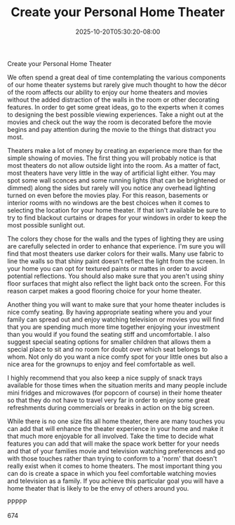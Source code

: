 ﻿---
title: "Create your Personal Home Theater"
date: 2025-10-20T05:30:20-08:00
description: "Home Theater Systems TXT Tips for Web Success"
featured_image: "/images/Home Theater Systems TXT.jpg"
tags: ["Home Theater Systems TXT"]
---

Create your Personal Home Theater

We often spend a great deal of time contemplating the various components of our home theater systems but rarely give much thought to how the décor of the room affects our ability to enjoy our home theaters and movies without the added distraction of the walls in the room or other decorating features. In order to get some great ideas, go to the experts when it comes to designing the best possible viewing experiences. Take a night out at the movies and check out the way the room is decorated before the movie begins and pay attention during the movie to the things that distract you most.

Theaters make a lot of money by creating an experience more than for the simple showing of movies. The first thing you will probably notice is that most theaters do not allow outside light into the room. As a matter of fact, most theaters have very little in the way of artificial light either. You may spot some wall sconces and some running lights (that can be brightened or dimmed) along the sides but rarely will you notice any overhead lighting turned on even before the movies play. For this reason, basements or interior rooms with no windows are the best choices when it comes to selecting the location for your home theater. If that isn't available be sure to try to find blackout curtains or drapes for your windows in order to keep the most possible sunlight out.

The colors they chose for the walls and the types of lighting they are using are carefully selected in order to enhance that experience. I'm sure you will find that most theaters use darker colors for their walls. Many use fabric to line the walls so that shiny paint doesn't reflect the light from the screen. In your home you can opt for textured paints or mattes in order to avoid potential reflections. You should also make sure that you aren't using shiny floor surfaces that might also reflect the light back onto the screen. For this reason carpet makes a good flooring choice for your home theater.

Another thing you will want to make sure that your home theater includes is nice comfy seating. By having appropriate seating where you and your family can spread out and enjoy watching television or movies you will find that you are spending much more time together enjoying your investment than you would if you found the seating stiff and uncomfortable. I also suggest special seating options for smaller children that allows them a special place to sit and no room for doubt over which seat belongs to whom. Not only do you want a nice comfy spot for your little ones but also a nice area for the grownups to enjoy and feel comfortable as well. 

I highly recommend that you also keep a nice supply of snack trays available for those times when the situation merits and many people include mini fridges and microwaves (for popcorn of course) in their home theater so that they do not have to travel very far in order to enjoy some great refreshments during commercials or breaks in action on the big screen.

While there is no one size fits all home theater, there are many touches you can add that will enhance the theater experience in your home and make it that much more enjoyable for all involved. Take the time to decide what features you can add that will make the space work better for your needs and that of your families movie and television watching preferences and go with those touches rather than trying to conform to a 'norm' that doesn't really exist when it comes to home theaters. The most important thing you can do is create a space in which you feel comfortable watching movies and television as a family. If you achieve this particular goal you will have a home theater that is likely to be the envy of others around you.

PPPPP

674

